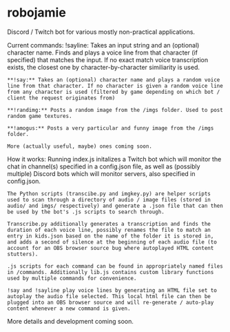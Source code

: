 # robojamie
Discord / Twitch bot for various mostly non-practical applications.

Current commands:
    !sayline: Takes an input string and an (optional) character name. Finds and plays a voice line from that character (if specified) that matches the input. If no exact match voice transcription exists, the closest one by character-by-character similiarity is used.

    **!say:** Takes an (optional) character name and plays a random voice line from that character. If no character is given a random voice line from any character is used (filtered by game depending on which bot / client the request originates from)

    **!randimg:** Posts a random image from the /imgs folder. Used to post random game textures.

    **!amogus:** Posts a very particular and funny image from the /imgs folder.

    More (actually useful, maybe) ones coming soon.

How it works:
    Running index.js initalizes a Twitch bot which will monitor the chat in channel(s) specified in a config.json file, as well as (possibly multiple) Discord bots which will monitor servers, also specified in config.json.

    The Python scripts (transcibe.py and imgkey.py) are helper scripts used to scan through a directory of audio / image files (stored in audio/ and imgs/ respectively) and generate a .json file that can then be used by the bot's .js scripts to search through.

    Transcribe.py additionally generates a transcription and finds the duration of each voice line, possibly renames the file to match an entry in kids.json based on the name of the folder it is stored in, and adds a second of silence at the beginning of each audio file (to account for an OBS browser source bug where autoplayed HTML content stutters). 

    .js scripts for each command can be found in appropriately named files in /commands. Additionally lib.js contains custom library functions used by multiple commands for convenience.

    !say and !sayline play voice lines by generating an HTML file set to autoplay the audio file selected. This local html file can then be plugged into an OBS browser source and will re-generate / auto-play content whenever a new command is given.

More details and development coming soon.
